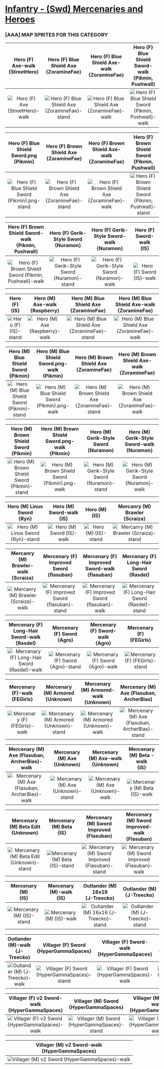 # [Infantry - (Swd) Mercenaries and Heroes](../)

### [AAA] MAP SPRITES FOR THIS CATEGORY


|Hero (F) Axe-walk <br> {StreetHero}|Hero (F) Blue Shield Axe <br> {ZoramineFae}|Hero (F) Blue Shield Axe-walk <br> {ZoramineFae}|Hero (F) Blue Shield Sword-walk <br> {Pikmin, Pushwall}|
| :---: | :---: | :---: | :---: |
|<img alt="Hero (F) Axe {StreetHero}-walk" src="Hero (F) Axe {StreetHero}-walk.png" />|<img alt="Hero (F) Blue Shield Axe {ZoramineFae}-stand" src="Hero (F) Blue Shield Axe {ZoramineFae}-stand.png" />|<img alt="Hero (F) Blue Shield Axe {ZoramineFae}-walk" src="Hero (F) Blue Shield Axe {ZoramineFae}-walk.png" />|<img alt="Hero (F) Blue Shield Sword {Pikmin, Pushwall}-walk" src="Hero (F) Blue Shield Sword {Pikmin, Pushwall}-walk.png" />|


|Hero (F) Blue Shield Sword.png <br> {Pikmin}|Hero (F) Brown Shield Axe <br> {ZoramineFae}|Hero (F) Brown Shield Axe-walk <br> {ZoramineFae}|Hero (F) Brown Shield Sword <br> {Pikmin, Pushwall}|
| :---: | :---: | :---: | :---: |
|<img alt="Hero (F) Blue Shield Sword {Pikmin}.png-stand" src="Hero (F) Blue Shield Sword {Pikmin}.png-stand.png" />|<img alt="Hero (F) Brown Shield Axe {ZoramineFae}-stand" src="Hero (F) Brown Shield Axe {ZoramineFae}-stand.png" />|<img alt="Hero (F) Brown Shield Axe {ZoramineFae}-walk" src="Hero (F) Brown Shield Axe {ZoramineFae}-walk.png" />|<img alt="Hero (F) Brown Shield Sword {Pikmin, Pushwall}-stand" src="Hero (F) Brown Shield Sword {Pikmin, Pushwall}-stand.png" />|


|Hero (F) Brown Shield Sword-walk <br> {Pikmin, Pushwall}|Hero (F) Gerik-Style Sword <br> {Nuramon}|Hero (F) Gerik-Style Sword-walk <br> {Nuramon}|Hero (F) Sword-walk <br> {IS}|
| :---: | :---: | :---: | :---: |
|<img alt="Hero (F) Brown Shield Sword {Pikmin, Pushwall}-walk" src="Hero (F) Brown Shield Sword {Pikmin, Pushwall}-walk.png" />|<img alt="Hero (F) Gerik-Style Sword {Nuramon}-stand" src="Hero (F) Gerik-Style Sword {Nuramon}-stand.png" />|<img alt="Hero (F) Gerik-Style Sword {Nuramon}-walk" src="Hero (F) Gerik-Style Sword {Nuramon}-walk.png" />|<img alt="Hero (F) Sword {IS}-walk" src="Hero (F) Sword {IS}-walk.png" />|


|Hero (F) <br> {IS}|Hero (M) Axe-walk <br> {Raspberry}|Hero (M) Blue Shield Axe <br> {ZoramineFae}|Hero (M) Blue Shield Axe-walk <br> {ZoramineFae}|
| :---: | :---: | :---: | :---: |
|<img alt="Hero (F) {IS}-stand" src="Hero (F) {IS}-stand.png" />|<img alt="Hero (M) Axe {Raspberry}-walk" src="Hero (M) Axe {Raspberry}-walk.png" />|<img alt="Hero (M) Blue Shield Axe {ZoramineFae}-stand" src="Hero (M) Blue Shield Axe {ZoramineFae}-stand.png" />|<img alt="Hero (M) Blue Shield Axe {ZoramineFae}-walk" src="Hero (M) Blue Shield Axe {ZoramineFae}-walk.png" />|


|Hero (M) Blue Shield Sword <br> {Pikmin}|Hero (M) Blue Shield Sword.png-walk <br> {Pikmin}|Hero (M) Brown Shield Axe <br> {ZoramineFae}|Hero (M) Brown Shield Axe-walk <br> {ZoramineFae}|
| :---: | :---: | :---: | :---: |
|<img alt="Hero (M) Blue Shield Sword {Pikmin}-stand" src="Hero (M) Blue Shield Sword {Pikmin}-stand.png" />|<img alt="Hero (M) Blue Shield Sword {Pikmin}.png-walk" src="Hero (M) Blue Shield Sword {Pikmin}.png-walk.png" />|<img alt="Hero (M) Brown Shield Axe {ZoramineFae}-stand" src="Hero (M) Brown Shield Axe {ZoramineFae}-stand.png" />|<img alt="Hero (M) Brown Shield Axe {ZoramineFae}-walk" src="Hero (M) Brown Shield Axe {ZoramineFae}-walk.png" />|


|Hero (M) Brown Shield Sword <br> {Pikmin}|Hero (M) Brown Shield Sword.png-walk <br> {Pikmin}|Hero (M) Gerik-Style Sword <br> {Nuramon}|Hero (M) Gerik-Style Sword-walk <br> {Nuramon}|
| :---: | :---: | :---: | :---: |
|<img alt="Hero (M) Brown Shield Sword {Pikmin}-stand" src="Hero (M) Brown Shield Sword {Pikmin}-stand.png" />|<img alt="Hero (M) Brown Shield Sword {Pikmin}.png-walk" src="Hero (M) Brown Shield Sword {Pikmin}.png-walk.png" />|<img alt="Hero (M) Gerik-Style Sword {Nuramon}-stand" src="Hero (M) Gerik-Style Sword {Nuramon}-stand.png" />|<img alt="Hero (M) Gerik-Style Sword {Nuramon}-walk" src="Hero (M) Gerik-Style Sword {Nuramon}-walk.png" />|


|Hero (M) Linus Sword <br> {Ryn}|Hero (M) Sword-walk <br> {IS}|Hero (M) <br> {IS}|Mercanry (M) Brawler <br> {Scraiza}|
| :---: | :---: | :---: | :---: |
|<img alt="Hero (M) Linus Sword {Ryn}-stand" src="Hero (M) Linus Sword {Ryn}-stand.png" />|<img alt="Hero (M) Sword {IS}-walk" src="Hero (M) Sword {IS}-walk.png" />|<img alt="Hero (M) {IS}-stand" src="Hero (M) {IS}-stand.png" />|<img alt="Mercanry (M) Brawler {Scraiza}-stand" src="Mercanry (M) Brawler {Scraiza}-stand.png" />|


|Mercanry (M) Brawler-walk <br> {Scraiza}|Mercenary (F) Improved Sword <br> {flasuban}|Mercenary (F) Improved Sword-walk <br> {flasuban}|Mercenary (F) Long-Hair Sword <br> {Rasdel}|
| :---: | :---: | :---: | :---: |
|<img alt="Mercanry (M) Brawler {Scraiza}-walk" src="Mercanry (M) Brawler {Scraiza}-walk.png" />|<img alt="Mercenary (F) Improved Sword {flasuban}-stand" src="Mercenary (F) Improved Sword {flasuban}-stand.png" />|<img alt="Mercenary (F) Improved Sword {flasuban}-walk" src="Mercenary (F) Improved Sword {flasuban}-walk.png" />|<img alt="Mercenary (F) Long-Hair Sword {Rasdel}-stand" src="Mercenary (F) Long-Hair Sword {Rasdel}-stand.png" />|


|Mercenary (F) Long-Hair Sword-walk <br> {Rasdel}|Mercenary (F) Sword <br> {Agro}|Mercenary (F) Sword-walk <br> {Agro}|Mercenary (F) <br> {FEGirls}|
| :---: | :---: | :---: | :---: |
|<img alt="Mercenary (F) Long-Hair Sword {Rasdel}-walk" src="Mercenary (F) Long-Hair Sword {Rasdel}-walk.png" />|<img alt="Mercenary (F) Sword {Agro}-stand" src="Mercenary (F) Sword {Agro}-stand.png" />|<img alt="Mercenary (F) Sword {Agro}-walk" src="Mercenary (F) Sword {Agro}-walk.png" />|<img alt="Mercenary (F) {FEGirls}-stand" src="Mercenary (F) {FEGirls}-stand.png" />|


|Mercenary (F)-walk <br> {FEGirls}|Mercenary (M) Armored <br> {Unknown}|Mercenary (M) Armored-walk <br> {Unknown}|Mercenary (M) Axe (Flasuban, ArcherBias) <br> |
| :---: | :---: | :---: | :---: |
|<img alt="Mercenary (F) {FEGirls}-walk" src="Mercenary (F) {FEGirls}-walk.png" />|<img alt="Mercenary (M) Armored {Unknown}-stand" src="Mercenary (M) Armored {Unknown}-stand.png" />|<img alt="Mercenary (M) Armored {Unknown}-walk" src="Mercenary (M) Armored {Unknown}-walk.png" />|<img alt="Mercenary (M) Axe (Flasuban, ArcherBias)-stand" src="Mercenary (M) Axe (Flasuban, ArcherBias)-stand.png" />|


|Mercenary (M) Axe (Flasuban, ArcherBias)-walk <br> |Mercenary (M) Axe <br> {Unknown}|Mercenary (M) Axe-walk <br> {Unknown}|Mercenary (M) Beta -walk <br> {IS}|
| :---: | :---: | :---: | :---: |
|<img alt="Mercenary (M) Axe (Flasuban, ArcherBias)-walk" src="Mercenary (M) Axe (Flasuban, ArcherBias)-walk.png" />|<img alt="Mercenary (M) Axe {Unknown}-stand" src="Mercenary (M) Axe {Unknown}-stand.png" />|<img alt="Mercenary (M) Axe {Unknown}-walk" src="Mercenary (M) Axe {Unknown}-walk.png" />|<img alt="Mercenary (M) Beta  {IS}-walk" src="Mercenary (M) Beta  {IS}-walk.png" />|


|Mercenary (M) Beta Edit <br> {Unknown}|Mercenary (M) Beta <br> {IS}|Mercenary (M) Sword Improved <br> {Flasuban}|Mercenary (M) Sword Improved-walk <br> {Flasuban}|
| :---: | :---: | :---: | :---: |
|<img alt="Mercenary (M) Beta Edit {Unknown}-stand" src="Mercenary (M) Beta Edit {Unknown}-stand.png" />|<img alt="Mercenary (M) Beta {IS}-stand" src="Mercenary (M) Beta {IS}-stand.png" />|<img alt="Mercenary (M) Sword Improved {Flasuban}-stand" src="Mercenary (M) Sword Improved {Flasuban}-stand.png" />|<img alt="Mercenary (M) Sword Improved {Flasuban}-walk" src="Mercenary (M) Sword Improved {Flasuban}-walk.png" />|


|Mercenary (M) <br> {IS}|Mercenary (M)-walk <br> {IS}|Outlander (M) 16x16 <br> {J-Treecko}|Outlander (M) <br> {J-Treecko}|
| :---: | :---: | :---: | :---: |
|<img alt="Mercenary (M) {IS}-stand" src="Mercenary (M) {IS}-stand.png" />|<img alt="Mercenary (M) {IS}-walk" src="Mercenary (M) {IS}-walk.png" />|<img alt="Outlander (M) 16x16 {J-Treecko}-stand" src="Outlander (M) 16x16 {J-Treecko}-stand.png" />|<img alt="Outlander (M) {J-Treecko}-stand" src="Outlander (M) {J-Treecko}-stand.png" />|


|Outlander (M)-walk <br> {J-Treecko}|Villager (F) Sword <br> {HyperGammaSpaces}|Villager (F) Sword-walk <br> {HyperGammaSpaces}|Villager (F) v2 Sword <br> {HyperGammaSpaces}|
| :---: | :---: | :---: | :---: |
|<img alt="Outlander (M) {J-Treecko}-walk" src="Outlander (M) {J-Treecko}-walk.png" />|<img alt="Villager (F) Sword {HyperGammaSpaces}-stand" src="Villager (F) Sword {HyperGammaSpaces}-stand.png" />|<img alt="Villager (F) Sword {HyperGammaSpaces}-walk" src="Villager (F) Sword {HyperGammaSpaces}-walk.png" />|<img alt="Villager (F) v2 Sword {HyperGammaSpaces}-stand" src="Villager (F) v2 Sword {HyperGammaSpaces}-stand.png" />|


|Villager (F) v2 Sword-walk <br> {HyperGammaSpaces}|Villager (M) Sword <br> {HyperGammaSpaces}|Villager (M) Sword-walk <br> {HyperGammaSpaces}|Villager (M) v2 Sword <br> {HyperGammaSpaces}|
| :---: | :---: | :---: | :---: |
|<img alt="Villager (F) v2 Sword {HyperGammaSpaces}-walk" src="Villager (F) v2 Sword {HyperGammaSpaces}-walk.png" />|<img alt="Villager (M) Sword {HyperGammaSpaces}-stand" src="Villager (M) Sword {HyperGammaSpaces}-stand.png" />|<img alt="Villager (M) Sword {HyperGammaSpaces}-walk" src="Villager (M) Sword {HyperGammaSpaces}-walk.png" />|<img alt="Villager (M) v2 Sword {HyperGammaSpaces}-stand" src="Villager (M) v2 Sword {HyperGammaSpaces}-stand.png" />|


|Villager (M) v2 Sword-walk <br> {HyperGammaSpaces}|
| :---: |
|<img alt="Villager (M) v2 Sword {HyperGammaSpaces}-walk" src="Villager (M) v2 Sword {HyperGammaSpaces}-walk.png" />|


